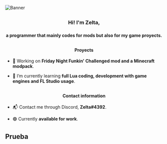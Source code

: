 ![Banner](https://i.imgur.io/5FT3pAU_d.webp?maxwidth=640&shape=thumb&fidelity=medium)
<h2> </h2>

<h3 align = "center">Hi! I'm Zelta,<h3>
<h4 align = "center">a programmer that mainly codes for mods but also for my game proyects.
<p> </h4>
  <h2> </h2>

<h4 align = "center">Proyects
<p> </h4>

-  🔧 Working on **Friday Night Funkin' Challenged mod and a Minecraft modpack**.

-  📖 I’m currently learning **full Lua coding, development with game engines and FL Studio usage**.
  
<h2> </h2>

<h4 align = "center">Contact information
<p> </h4>

-  📬 Contact me through Discord, **Zelta#4392**.

-  🟢 Currently **available for work**.

## Prueba